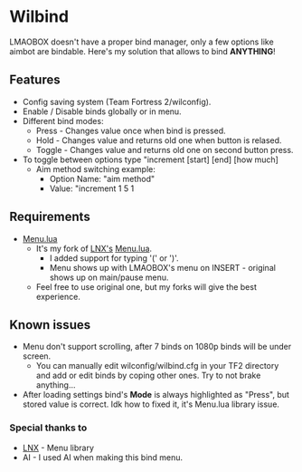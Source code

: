 # Wilbind
LMAOBOX doesn't have a proper bind manager, only a few options like aimbot are bindable.
Here's my solution that allows to bind **ANYTHING**!
## Features
- Config saving system (Team Fortress 2/wilconfig).
- Enable / Disable binds globally or in menu.
- Different bind modes:
    - Press - Changes value once when bind is pressed.
    - Hold - Changes value and returns old one when button is relased.
    - Toggle - Changes value and returns old one on second button press.
- To toggle between options type "increment [start] [end] [how much]
    - Aim method switching example:
        - Option Name: "aim method"
        - Value: "increment 1 5 1
## Requirements
- [Menu.lua](https://github.com/GNWilber/lmaobox-luas-public/blob/main/Menu.lua)
    - It's my fork of [LNX's](https://github.com/lnx00/) [Menu.lua](https://github.com/lnx00/Lmaobox-Lua/blob/main/src/MenuLib/Menu.lua).
        - I added support for typing '(' or ')'.
        - Menu shows up with LMAOBOX's menu on INSERT - original shows up on main/pause menu.
    - Feel free to use original one, but my forks will give the best experience.
## Known issues
- Menu don't support scrolling, after 7 binds on 1080p binds will be under screen.
    - You can manually edit wilconfig/wilbind.cfg in your TF2 directory and add or edit binds by coping other ones. Try to not brake anything...
- After loading settings bind's **Mode** is always highlighted as "Press", but stored value is correct. Idk how to fixed it, it's Menu.lua library issue.
### Special thanks to
- [LNX](https://github.com/lnx00/) - Menu library
- AI - I used AI when making this bind menu.
